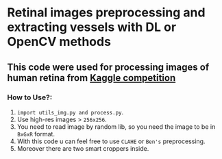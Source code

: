 # Retinal images preprocessing and extracting vessels with DL or OpenCV methods
## This code were used for processing images of human retina from [Kaggle competition](https://www.kaggle.com/c/aptos2019-blindness-detection) 

### How to Use?:
1. ```import utils_img.py and process.py```.
2. Use high-res images > ```256x256```.
3. You need to read image by random lib, so you need the image to be in ```BxGxR``` format.
4. With this code u can feel free to use ```CLAHE``` or ```Ben's``` preprocessing.
5. Moreover there are two smart croppers inside.
